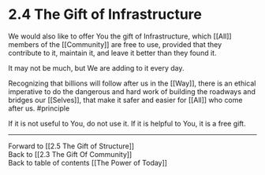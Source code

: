 # 2.4 The Gift of Infrastructure
We would also like to offer You the gift of Infrastructure, which [[All]] members of the [[Community]] are free to use, provided that they contribute to it, maintain it, and leave it better than they found it. 

It may not be much, but We are adding to it every day. 

Recognizing that billions will follow after us in the [[Way]], there is an ethical imperative to do the dangerous and hard work of building the roadways and bridges our [[Selves]], that make it safer and easier for [[All]] who come after us. #principle 

If it is not useful to You, do not use it. If it is helpful to You, it is a free gift.  

___

Forward to [[2.5 The Gift of Structure]]  
Back to [[2.3 The Gift Of Community]]  
Back to table of contents [[The Power of Today]]  
